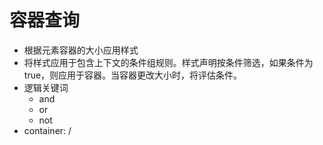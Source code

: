 # 容器查询
- 根据元素容器的大小应用样式
- 将样式应用于包含上下文的条件组规则。样式声明按条件筛选，如果条件为 true，则应用于容器。当容器更改大小时，将评估条件。
- 逻辑关键词
  - and
  - or
  - not
- container: <name> / <type>